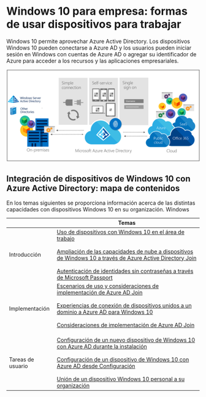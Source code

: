<properties 
	pageTitle="Windows 10 para empresa: formas de usar dispositivos para trabajar | Microsoft Azure" 
	description="Información general sobre la implementación de dispositivos Windows 10 para empresas y cómo integrarlos con Azure Active Directory para la nube de Windows, comparando las distintas formas en que un dispositivo se puede aprovisionar y utilizar en una empresa mediante el Portal de Azure."
    keywords="nube de Windows, Windows en Azure Active Directory, dispositivos Windows 10 en Azure, dispositivos Windows en Azure" 
	services="active-directory" 
	documentationCenter="" 
	authors="femila" 
	manager="stevenpo" 
	editor=""
	tags="azure-classic-portal"/>

<tags 
	ms.service="active-directory" 
	ms.workload="identity" 
	ms.tgt_pltfrm="na" 
	ms.devlang="na" 
	ms.topic="article" 
	ms.date="01/25/2016" 
	ms.author="femila"/>

# Windows 10 para empresa: formas de usar dispositivos para trabajar

Windows 10 permite aprovechar Azure Active Directory. Los dispositivos Windows 10 pueden conectarse a Azure AD y los usuarios pueden iniciar sesión en Windows con cuentas de Azure AD o agregar su identificador de Azure para acceder a los recursos y las aplicaciones empresariales.

![Azure Active Directory con servicios en la nube de Windows](./media/active-directory-azureadjoin/windows10-overview.png)


## Integración de dispositivos de Windows 10 con Azure Active Directory: mapa de contenidos

En los temas siguientes se proporciona información acerca de las distintas capacidades con dispositivos Windows 10 en su organización. Windows

| | Temas |
|--------------------------------|-------------------------------------------------------------------------------------------------------------------------------------------------------------------------------------------------------------------------------------------------------------------------------------------------------------|
| Introducción | [Uso de dispositivos con Windows 10 en el área de trabajo](active-directory-azureadjoin-windows10-devices.md) <br> <br> [Ampliación de las capacidades de nube a dispositivos de Windows 10 a través de Azure Active Directory Join](active-directory-azureadjoin-overview.md) <br> <br> [Autenticación de identidades sin contraseñas a través de Microsoft Passport](active-directory-azureadjoin-passport.md) |
| Implementación | [Escenarios de uso y consideraciones de implementación de Azure AD Join](active-directory-azureadjoin-deployment-aadjoindirect.md) <br><br> [Experiencias de conexión de dispositivos unidos a un dominio a Azure AD para Windows 10](active-directory-azureadjoin-devices-group-policy.md)<br><br>[Consideraciones de implementación de Azure AD Join](active-directory-azureadjoin-passport-deployment.md)<br><br> |
| Tareas de usuario | [Configuración de un nuevo dispositivo de Windows 10 con Azure AD durante la instalación](active-directory-azureadjoin-user-frx.md) <br><br> [Configuración de un dispositivo de Windows 10 con Azure AD desde Configuración](active-directory-azureadjoin-user-upgrade.md) <br><br> [Unión de un dispositivo Windows 10 personal a su organización](active-directory-azureadjoin-personal-device.md) |

<!---HONumber=AcomDC_0128_2016-->